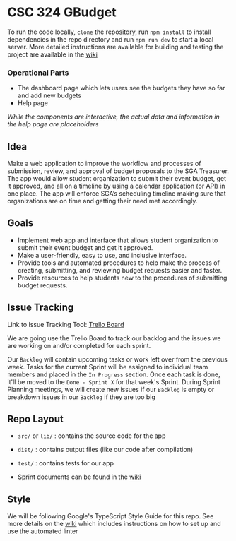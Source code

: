# CSC 324 GBudget

To run the code locally, `clone` the repository, run `npm install` to install dependencies in the repo directory and run `npm run dev` to start a local server. More detailed instructions are available for building and testing the project are available in the [wiki](https://github.com/csc-324-sga-assisting-tool/csc-324-sga-assisting-tool/wiki)

### Operational Parts

- The dashboard page which lets users see the budgets they have so far and add new budgets 
- Help page

*While the components are interactive, the actual data and information in the help page are placeholders*

## Idea

Make a web application to improve the workflow and processes of submission, review, and approval of budget proposals to the SGA Treasurer. The app would allow student organization to submit their event budget, get it approved, and all on a timeline by using a calendar application (or API) in one place. The app will enforce SGA’s scheduling timeline making sure that organizations are on time and getting their need met accordingly.

## Goals

- Implement web app and interface that allows student organization to submit their event budget and get it approved.
- Make a user-friendly, easy to use, and inclusive interface.
- Provide tools and automated procedures to help make the process of creating, submitting, and reviewing budget requests easier and faster.
- Provide resources to help students new to the procedures of submitting budget requests.

## Issue Tracking

Link to Issue Tracking Tool: [Trello Board](https://trello.com/invite/b/hfm58bcT/ATTI6cf82e3a6ed83c2febcd910d11c8363a47A90D48/issue-board)

We are going use the Trello Board to track our backlog and the issues we are working on and/or completed for each sprint.

Our `Backlog` will contain upcoming tasks or work left over from the previous week. Tasks for the current Sprint will be assigned to individual team members and placed in the `In Progress` section. Once each task is done, it'll be moved to the `Done - Sprint X` for that week's Sprint. During Sprint Planning meetings, we will create new issues if our `Backlog` is empty or breakdown issues in our `Backlog` if they are too big

## Repo Layout

- `src/` or `lib/` : contains the source code for the app
- `dist/` : contains output files (like our code after compilation)
- `test/` : contains tests for our app

- Sprint documents can be found in the [wiki](https://github.com/csc-324-sga-assisting-tool/csc-324-sga-assisting-tool/wiki)

## Style

We will be following Google's TypeScript Style Guide for this repo. See more details on the [wiki](https://github.com/csc-324-sga-assisting-tool/csc-324-sga-assisting-tool/wiki) which includes instructions on how to set up and use the automated linter

